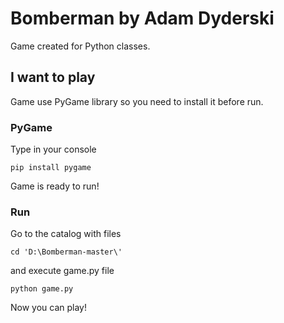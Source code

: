 # Bomberman by Adam Dyderski

Game created for Python classes.

## I want to play 

Game use PyGame library so you need to install it before run.

### PyGame

Type in your console

```
pip install pygame
```

Game is ready to run!

### Run

Go to the catalog with files

```
cd 'D:\Bomberman-master\'
```

and execute game.py file

```
python game.py
```

Now you can play!